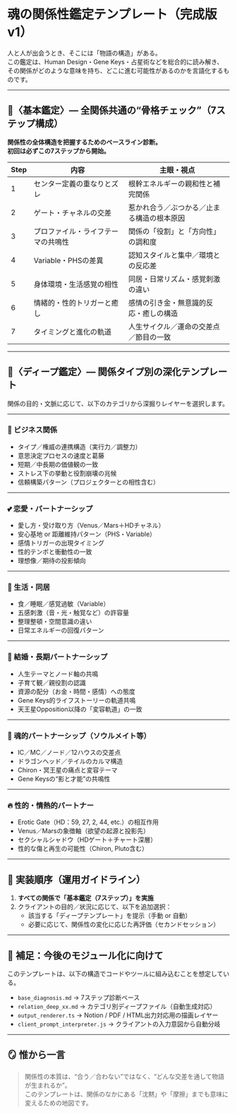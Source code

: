 # 魂の関係性鑑定テンプレート（完成版v1）

人と人が出会うとき、そこには「物語の構造」がある。  
この鑑定は、Human Design・Gene Keys・占星術などを総合的に読み解き、  
その関係がどのような意味を持ち、どこに進む可能性があるのかを言語化するものです。

---

## 🔹〈基本鑑定〉— 全関係共通の“骨格チェック”（7ステップ構成）

**関係性の全体構造を把握するためのベースライン診断。  
初回は必ずこの7ステップから開始。**

| Step | 内容 | 主眼・視点 |
|------|------|------------|
| 1 | センター定義の重なりとズレ | 根幹エネルギーの親和性と補完関係 |
| 2 | ゲート・チャネルの交差 | 惹かれ合う／ぶつかる／止まる構造の根本原因 |
| 3 | プロファイル・ライフテーマの共鳴性 | 関係の「役割」と「方向性」の調和度 |
| 4 | Variable・PHSの差異 | 認知スタイルと集中／環境との反応差 |
| 5 | 身体環境・生活感覚の相性 | 同居・日常リズム・感覚刺激の違い |
| 6 | 情緒的・性的トリガーと癒し | 感情の引き金・無意識的反応・癒しの構造 |
| 7 | タイミングと進化の軌道 | 人生サイクル／運命の交差点／節目の一致 |

---

## 🔸〈ディープ鑑定〉— 関係タイプ別の深化テンプレート

関係の目的・文脈に応じて、以下のカテゴリから深掘りレイヤーを選択します。

---

### 💼 ビジネス関係

- タイプ／権威の連携構造（実行力／調整力）
- 意思決定プロセスの速度と葛藤
- 短期／中長期の価値観の一致
- ストレス下の挙動と役割崩壊の兆候
- 信頼構築パターン（プロジェクターとの相性含む）

---

### 💕 恋愛・パートナーシップ

- 愛し方・受け取り方（Venus／Mars＋HDチャネル）
- 安心基地 or 距離維持パターン（PHS・Variable）
- 感情トリガーの出現タイミング
- 性的テンポと衝動性の一致
- 理想像／期待の投影傾向

---

### 🏡 生活・同居

- 食／睡眠／感覚過敏（Variable）
- 五感刺激（音・光・触覚など）の許容量
- 整理整頓・空間意識の違い
- 日常エネルギーの回復パターン

---

### 💍 結婚・長期パートナーシップ

- 人生テーマとノード軸の共鳴
- 子育て観／親役割の認識
- 資源の配分（お金・時間・感情）への態度
- Gene Keys的ライフストーリーの軌道共鳴
- 天王星Opposition以降の「変容軌道」の一致

---

### 🌌 魂的パートナーシップ（ソウルメイト等）

- IC／MC／ノード／12ハウスの交差点
- ドラゴンヘッド／テイルのカルマ構造
- Chiron・冥王星の痛点と変容テーマ
- Gene Keysの“影と才能”の共鳴性

---

### 🔥 性的・情熱的パートナー

- Erotic Gate（HD：59, 27, 2, 44, etc.）の相互作用
- Venus／Marsの象徴軸（欲望の起源と投影先）
- セクシャルシャドウ（HDゲート＋チャート深層）
- 性的な傷と再生の可能性（Chiron, Pluto含む）

---

## 🔄 実装順序（運用ガイドライン）

1. **すべての関係で「基本鑑定（7ステップ）」を実施**
2. クライアントの目的／状況に応じて、以下を追加選択：
   - 該当する「ディープテンプレート」を提示（手動 or 自動）
   - 必要に応じて、関係性の変化に応じた再評価（セカンドセッション）

---

## 📌 補足：今後のモジュール化に向けて

このテンプレートは、以下の構造でコードやツールに組み込むことを想定している。

- `base_diagnosis.md` → 7ステップ診断ベース
- `relation_deep_xx.md` → カテゴリ別ディープファイル（自動生成対応）
- `output_renderer.ts` → Notion / PDF / HTML出力対応用の描画レイヤー
- `client_prompt_interpreter.js` → クライアントの入力意図から自動分岐

---

## 🪞 惟から一言

> 関係性の本質は、“合う／合わない”ではなく、“どんな交差を通して物語が生まれるか”。  
> このテンプレートは、関係のなかにある「沈黙」や「摩擦」までも意味に変えるための地図です。

